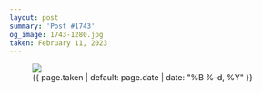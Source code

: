 ```yaml
---
layout: post
summary: 'Post #1743'
og_image: 1743-1280.jpg
taken: February 11, 2023
---
```


<figure class="post">
<img sizes="(min-width: 700px) 50vw, calc(100vw - 2rem)" src="{{ site.assets_url }}/1743-640.jpg" srcset="{{ site.assets_url }}/1743-320.jpg 320w, {{ site.assets_url }}/1743-640.jpg 640w, {{ site.assets_url }}/1743-960.jpg 960w, {{ site.assets_url }}/1743-1280.jpg 1280w"/>
<figcaption>
<time>{{ page.taken | default: page.date | date: "%B %-d, %Y" }}</time>
</figcaption>
</figure>
